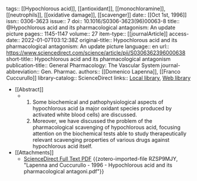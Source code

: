 tags:: [[Hypochlorous acid]], [[antioxidant]], [[monochloramine]], [[neutrophils]], [[oxidative damage]], [[scavenger]]
date:: [[Oct 1st, 1996]]
issn:: 0306-3623
issue:: 7
doi:: 10.1016/S0306-3623(96)00063-8
title:: @Hypochlorous acid and its pharmacological antagonism: An update picture
pages:: 1145-1147
volume:: 27
item-type:: [[journalArticle]]
access-date:: 2022-01-07T03:12:38Z
original-title:: Hypochlorous acid and its pharmacological antagonism: An update picture
language:: en
url:: https://www.sciencedirect.com/science/article/pii/S0306362396000638
short-title:: Hypochlorous acid and its pharmacological antagonism
publication-title:: General Pharmacology: The Vascular System
journal-abbreviation:: Gen. Pharmac.
authors:: [[Domenico Lapenna]], [[Franco Cuccurullo]]
library-catalog:: ScienceDirect
links:: [Local library](zotero://select/library/items/4KNSPQUY), [Web library](https://www.zotero.org/users/8784047/items/4KNSPQUY)

- [[Abstract]]
	- 1. Some biochemical and pathophysiological aspects of hypochlorous acid (a major oxidant species produced by activated white blood cells) are discussed.
	  2. Moreover, we have discussed the problem of the pharmacological scavenging of hypochlorous acid, focusing attention on the biochemical tests able to study therapeutically relevant scavenging properties of various drugs against hypochlorous acid itself.
- [[Attachments]]
	- [ScienceDirect Full Text PDF](https://www.sciencedirect.com/science/article/pii/S0306362396000638/pdf?md5=3de2c1afc330761bfae49b24fe431321&pid=1-s2.0-S0306362396000638-main.pdf&isDTMRedir=Y) {{zotero-imported-file RZSP9MJY, "Lapenna and Cuccurullo - 1996 - Hypochlorous acid and its pharmacological antagoni.pdf"}}